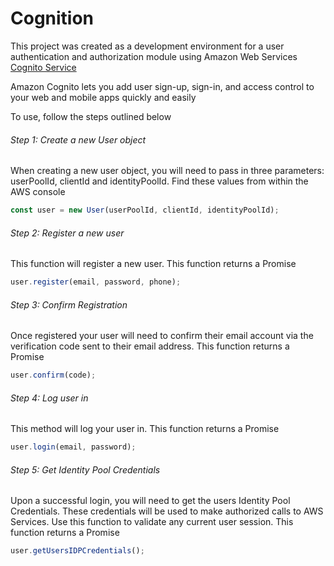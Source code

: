 # Cognition

This project was created as a development environment
for a user authentication and authorization module
using Amazon Web Services [Cognito Service](https://aws.amazon.com/cognito/)

Amazon Cognito lets you add user sign-up, sign-in, and
access control to your web and mobile apps quickly and easily

To use, follow the steps outlined below

###### Step 1: Create a new User object

When creating a new user object, you will need to pass in
three parameters: userPoolId, clientId and identityPoolId.
Find these values from within the AWS console

```javascript
const user = new User(userPoolId, clientId, identityPoolId);
```

###### Step 2: Register a new user

This function will register a new user. This function returns
a Promise

```javascript
user.register(email, password, phone);
```

###### Step 3: Confirm Registration

Once registered your user will need to confirm their email
account via the verification code sent to their email address.
This function returns a Promise

```javascript
user.confirm(code);
```

###### Step 4: Log user in

This method will log your user in. This function returns
a Promise

```javascript
user.login(email, password);
```

###### Step 5: Get Identity Pool Credentials

Upon a successful login, you will need to get the users
Identity Pool Credentials. These credentials will be used
to make authorized calls to AWS Services. Use this function
to validate any current user session. This function returns
a Promise

```javascript
user.getUsersIDPCredentials();
```
